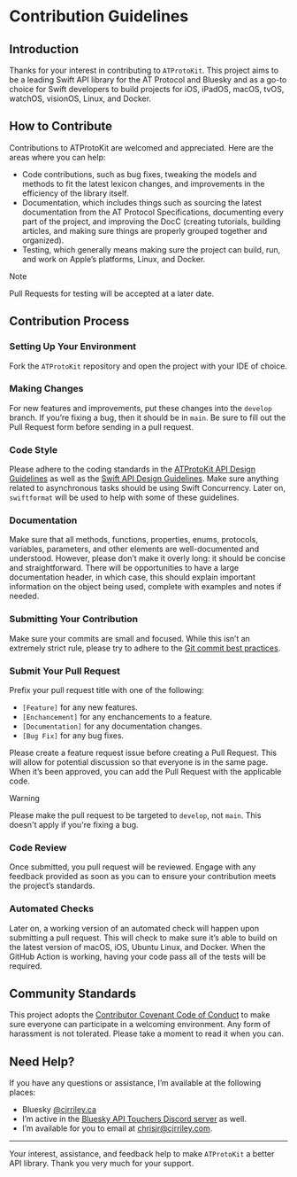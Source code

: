 # Contribution Guidelines
## Introduction

Thanks for your interest in contributing to `ATProtoKit`. This project aims to be a leading Swift API library for the AT Protocol and Bluesky and as a go-to choice for Swift developers to build projects for iOS, iPadOS, macOS, tvOS, watchOS, visionOS, Linux, and Docker.

## How to Contribute
Contributions to ATProtoKit are welcomed and appreciated. Here are the areas where you can help:
- Code contributions, such as bug fixes, tweaking the models and methods to fit the latest lexicon changes, and improvements in the efficiency of the library itself.
- Documentation, which includes things such as sourcing the latest documentation from the AT Protocol Specifications, documenting every part of the project, and improving the DocC (creating tutorials, building articles, and making sure things are properly grouped together and organized).
- Testing, which generally means making sure the project can build, run, and work on Apple’s platforms, Linux, and Docker.
> [!NOTE]
Pull Requests for testing will be accepted at a later date.

## Contribution Process
### Setting Up Your Environment
Fork the `ATProtoKit` repository and open the project with your IDE of choice.

### Making Changes
For new features and improvements, put these changes into the `develop` branch. If you’re fixing a bug, then it should be in `main`. Be sure to fill out the Pull Request form before sending in a pull request.

### Code Style
Please adhere to the coding standards in the [ATProtoKit API Design Guidelines](https://github.com/MasterJ93/ATProtoKit/blob/main/API_GUIDELINES.md) as well as the [Swift API Design Guidelines](https://www.swift.org/documentation/api-design-guidelines/). Make sure anything related to asynchronous tasks should be using Swift Concurrency. Later on, `swiftformat` will be used to help with some of these guidelines.

### Documentation
Make sure that all methods, functions, properties, enums, protocols, variables, parameters, and other elements are well-documented and understood. However, please don’t make it overly long: it should be concise and straightforward. There will be opportunities to have a large documentation header, in which case, this should explain important information on the object being used, complete with examples and notes if needed.

### Submitting Your Contribution
Make sure your commits are small and focused. While this isn’t an extremely strict rule, please try to adhere to the [Git commit best practices](https://cbea.ms/git-commit/).

### Submit Your Pull Request
Prefix your pull request title with one of the following:
- `[Feature]` for any new features.
- `[Enchancement]` for any enchancements to a feature.
- `[Documentation]` for any documentation changes.
- `[Bug Fix]` for any bug fixes.

Please create a feature request issue before creating a Pull Request. This will allow for potential discussion so that everyone is in the same page. When it’s been approved, you can add the Pull Request with the applicable code.
> [!WARNING]
Please make the pull request to be targeted to `develop`, not `main`. This doesn't apply if you're fixing a bug.

### Code Review
Once submitted, you pull request will be reviewed. Engage with any feedback provided as soon as you can to ensure your contribution meets the project’s standards.

### Automated Checks
Later on, a working version of an automated check will happen upon submitting a pull request. This will check to make sure it’s able to build on the latest version of macOS, iOS, Ubuntu Linux, and Docker. When the GitHub Action is working, having your code pass all of the tests will be required.

## Community Standards
This project adopts the [Contributor Covenant Code of Conduct]() to make sure everyone can participate in a welcoming environment. Any form of harassment is not tolerated. Please take a moment to read it when you can.

## Need Help?
If you have any questions or assistance, I’m available at the following places:
- Bluesky [@cjrriley.ca](https://bsky.app/profile/cjrriley.ca)
- I’m active in the [Bluesky API Touchers Discord server](https://discord.gg/3srmDsHSZJ) as well.
- I’m available for you to email at [chrisjr@cjrriley.com](mailto:chrisjr@cjrriley.com).

---

Your interest, assistance, and feedback help to make `ATProtoKit` a better API library. Thank you very much for your support.
